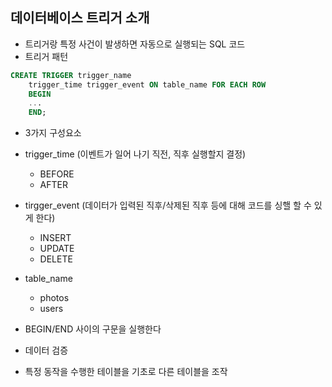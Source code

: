 ## 데이터베이스 트리거 소개

- 트리거랑 특정 사건이 발생하면 자동으로 실행되는 SQL 코드
- 트리거 패턴

```sql
CREATE TRIGGER trigger_name
    trigger_time trigger_event ON table_name FOR EACH ROW
    BEGIN
    ...
    END;
```

- 3가지 구성요소
- trigger_time (이벤트가 일어 나기 직전, 직후 실행할지 결정)
  - BEFORE
  - AFTER
- tirgger_event (데이터가 입력된 직후/삭제된 직후 등에 대해 코드를 싱핼 할 수 있게 한다)
  - INSERT
  - UPDATE
  - DELETE
- table_name
  - photos
  - users
- BEGIN/END 사이의 구문을 실행한다

- 데이터 검증
- 특정 동작을 수행한 테이블을 기초로 다른 테이블을 조작
